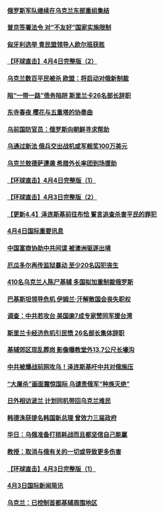 #### [俄罗斯军队继续在乌克兰东部重组集结](../pages/prog202/a103391865.md) 
#### [普京签署法令 对“不友好”国家实施限制](../pages/prog202/a103391849.md) 
#### [匈牙利选举 青民盟领导人欧尔班获胜](../pages/prog202/a103391835.md) 
#### [【环球直击】4月4日完整版（2）](../pages/prog202/a103391799.md) 
#### [乌克兰数百平民被杀 欧盟：将启动对俄新制裁](../pages/prog202/a103391759.md) 
#### [陷“一带一路”债务陷阱 斯里兰卡26名部长辞职](../pages/prog202/a103391725.md) 
#### [东寺春夜 樱花与五重塔的协奏曲](../pages/prog202/a103391604.md) 
#### [乌前国防官员：俄罗斯向朝鲜寻求帮助](../pages/prog202/a103391516.md) 
#### [乌通过新法 俄兵交出战机或军舰奖100万美元](../pages/prog202/a103391509.md) 
#### [乌克兰敖德萨遭袭 希腊外长率团到场援助](../pages/prog202/a103391496.md) 
#### [【环球直击】4月4日完整版（1）](../pages/prog202/a103391464.md) 
#### [【环球直击】4月3日完整版（2）](../pages/prog202/a103391088.md) 
#### [【更新4.4】泽连斯基前往布恰 誓言追查杀害平民的罪犯](../pages/prog202/a103391371.md) 
#### [4月4日国际重要讯息](../pages/prog202/a103391402.md) 
#### [中国富商协助中共间谍 被澳洲驱逐出境](../pages/prog202/a103391395.md) 
#### [厄瓜多尔再传监狱暴动 至少20名囚犯丧生](../pages/prog202/a103391386.md) 
#### [410名乌克兰人陈尸基辅 多国拟加重制裁俄罗斯](../pages/prog202/a103391346.md) 
#### [巴基斯坦领导危机 伊姆兰·汗解散国会丧失职权](../pages/prog202/a103391333.md) 
#### [调查：中共若攻台 美国逾7成专家赞同军援台湾](../pages/prog202/a103391302.md) 
#### [斯里兰卡经济危机引民愤 26名部长集体辞职](../pages/prog202/a103391318.md) 
#### [基辅郊区现乱葬岗 影像曝教堂外13.7公尺长壕沟](../pages/prog202/a103391296.md) 
#### [中共被爆战前网攻乌！泽连斯基吁中共对俄施压](../pages/prog202/a103391050.md) 
#### [“大屠杀”画面震惊国际 乌谴责俄军“种族灭绝”](../pages/prog202/a103391077.md) 
#### [日外相访波兰 计划同机带回乌克兰难民](../pages/prog202/a103391053.md) 
#### [韩德洙获提名韩国新总理 曾效力三届政府](../pages/prog202/a103391048.md) 
#### [华日：乌俄准备打损耗战而且都坚信自己能赢](../pages/prog202/a103391019.md) 
#### [教授：取消与俄有关的一切或导致更多伤害](../pages/prog202/a103390984.md) 
#### [【环球直击】4月3日完整版（1）](../pages/prog202/a103390936.md) 
#### [4月3日国际新闻简讯](../pages/prog202/a103390895.md) 
#### [乌克兰：已控制首都基辅周围地区](../pages/prog202/a103390899.md) 

